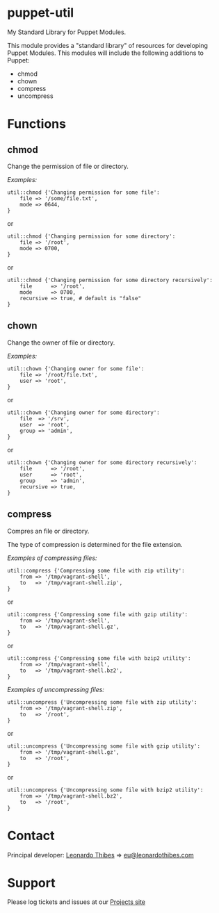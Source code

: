 puppet-util
===========

My Standard Library for Puppet Modules.

This module provides a "standard library" of resources for developing Puppet
Modules. This modules will include the following additions to Puppet:

 * chmod
 * chown
 * compress
 * uncompress

# Functions #

chmod
-----
Change the permission of file or directory.

*Examples:*
```puppet
util::chmod {'Changing permission for some file':
	file => '/some/file.txt',
	mode => 0644,
}
```
or
```puppet
util::chmod {'Changing permission for some directory':
	file => '/root',
	mode => 0700,
}
```
or
```puppet
util::chmod {'Changing permission for some directory recursively':
	file      => '/root',
	mode      => 0700,
	recursive => true, # default is "false"
}
```

chown
-----
Change the owner of file or directory.

*Examples:*
```puppet
util::chown {'Changing owner for some file':
	file => '/root/file.txt',
	user => 'root',
}
```
or
```puppet
util::chown {'Changing owner for some directory':
	file  => '/srv',
	user  => 'root',
	group => 'admin',
}
```
or
```puppet
util::chown {'Changing owner for some directory recursively':
	file      => '/root',
	user      => 'root',
	group     => 'admin',
	recursive => true,
}
```

compress
--------
Compres an file or directory.

The type of compression is determined for the file extension.

*Examples of compressing files:*
```puppet
util::compress {'Compressing some file with zip utility':
	from => '/tmp/vagrant-shell',
	to   => '/tmp/vagrant-shell.zip',
}
```
or
```puppet
util::compress {'Compressing some file with gzip utility':
	from => '/tmp/vagrant-shell',
	to   => '/tmp/vagrant-shell.gz',
}
```
or
```puppet
util::compress {'Compressing some file with bzip2 utility':
	from => '/tmp/vagrant-shell',
	to   => '/tmp/vagrant-shell.bz2',
}
```

*Examples of uncompressing files:*
```puppet
util::uncompress {'Uncompressing some file with zip utility':
    from => '/tmp/vagrant-shell.zip',
    to   => '/root',
}
```
or
```puppet
util::uncompress {'Uncompressing some file with gzip utility':
    from => '/tmp/vagrant-shell.gz',
    to   => '/root',
}
```
or
```puppet
util::uncompress {'Uncompressing some file with bzip2 utility':
    from => '/tmp/vagrant-shell.bz2',
    to   => '/root',
}
```

# Contact #

Principal developer:
	[Leonardo Thibes](http://leonardothibes.com) => [eu@leonardothibes.com](mailto:eu@leonardothibes.com)

# Support #

Please log tickets and issues at our [Projects site](https://github.com/leonardothibes/puppet-util/issues)
